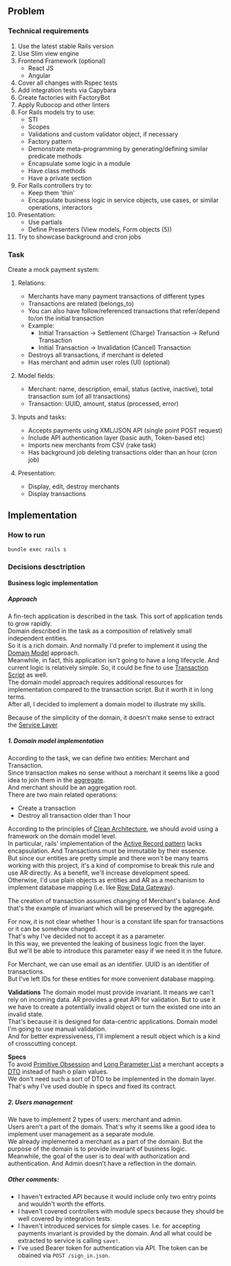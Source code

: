 ## Problem
### Technical requirements
1. Use the latest stable Rails version
2. Use Slim view engine
3. Frontend Framework (optional)
    - React JS
    - Angular
4. Cover all changes with Rspec tests
5. Add integration tests via Capybara
6. Create factories with FactoryBot
7. Apply Rubocop and other linters
8. For Rails models try to use:
    - STI
    - Scopes
    - Validations and custom validator object, if necessary
    - Factory pattern
    - Demonstrate meta-programming by generating/defining similar predicate
methods
    - Encapsulate some logic in a module
    - Have class methods
    - Have a private section
9. For Rails controllers try to:  
    - Keep them 'thin'
    - Encapsulate business logic in service objects, use cases, or similar
operations, interactors
10. Presentation:
    - Use partials
    - Define Presenters (View models, Form objects (5))
11. Try to showcase background and cron jobs

### Task
Create a mock payment system:
1. Relations:
    - Merchants have many payment transactions of different types
    - Transactions are related (belongs_to)
    - You can also have follow/referenced transactions that refer/depend to/on
the initial transaction
    - Example:
        - Initial Transaction -> Settlement (Charge) Transaction -> Refund
Transaction
        - Initial Transaction -> Invalidation (Cancel) Transaction
    - Destroys all transactions, if merchant is deleted
    - Has merchant and admin user roles (UI) (optional)

2. Model fields:
    - Merchant: name, description, email, status (active, inactive), total
transaction sum (of all transactions)
    - Transaction: UUID, amount, status (processed, error)

3. Inputs and tasks:
    - Accepts payments using XML/JSON API (single point POST request)
    - Include API authentication layer (basic auth, Token-based etc)
    - Imports new merchants from CSV (rake task)
    - Has background job deleting transactions older than an hour (cron job)
4. Presentation:
    - Display, edit, destroy merchants
    - Display transactions

## Implementation

### How to run
```shell script
bundle exec rails s
```

### Decisions desctription

#### Business logic implementation

##### Approach
A fin-tech application is described in the task. This sort of application tends to grow rapidly.  
Domain described in the task as a composition of relatively small independent entities.  
So it is a rich domain. And normally I'd prefer to implement it using the [Domain Model](https://martinfowler.com/eaaCatalog/domainModel.html) approach.  
Meanwhile, in fact, this application isn't going to have a long lifecycle. And current logic is relatively simple. So, it could be fine to use [Transaction Script](https://martinfowler.com/eaaCatalog/transactionScript.html) as well.  
The domain model approach requires additional resources for implementation compared to the transaction script. But it worth it in long terms.  
After all, I decided to implement a domain model to illustrate my skills.

Because of the simplicity of the domain, it doesn't make sense to extract the [Service Layer](https://martinfowler.com/eaaCatalog/serviceLayer.html)

##### 1. Domain model implementation

According to the task, we can define two entities: Merchant and Transaction.  
Since transaction makes no sense without a merchant it seems like a good idea to join them in the [aggregate](https://martinfowler.com/bliki/DDD_Aggregate.html).  
And merchant should be an aggregation root.  
There are two main related operations:
- Create a transaction
- Destroy all transaction older than 1 hour

According to the principles of [Clean Architecture](https://blog.cleancoder.com/uncle-bob/2012/08/13/the-clean-architecture.html), we should avoid using a framework on the domain model level.  
In particular, rails' implementation of the [Active Record pattern](https://www.martinfowler.com/eaaCatalog/activeRecord.html) lacks encapsulation. And Transactions must be immutable by their essence.  
But since our entities are pretty simple and there won't be many teams working with this project, it's a kind of compromise to break this rule and use AR directly. As a benefit, we'll increase development speed.  
Otherwise, I'd use plain objects as entities and AR as a mechanism to implement database mapping (i.e. like [Row Data Gateway](https://martinfowler.com/eaaCatalog/rowDataGateway.html)).  

The creation of transaction assumes changing of Merchant's balance. And that's the example of invariant which will be preserved by the aggregate.  
  
For now, it is not clear whether 1 hour is a constant life span for transactions or it can be somehow changed.  
That's why I've decided not to accept it as a parameter.  
In this way, we prevented the leaking of business logic from the layer.  
But we'll be able to introduce this parameter easy if we need it in the future.   

For Merchant, we can use email as an identifier. UUID is an identifier of transactions.  
But I've left IDs for these entities for more convenient database mapping.  

**Validations**
The domain model must provide invariant. It means we can't rely on incoming data.
AR provides a great API for validation. But to use it we have to create a potentially invalid object or turn the existed one into an invalid state.  
That's because it is designed for data-centric applications. Domain model I'm going to use manual validation.  
And for better expressiveness, I'll implement a result object which is a kind of crosscutting concept.   


**Specs**  
To avoid [Primitive Obsession](https://refactoring.guru/smells/primitive-obsession) and [Long Parameter List](https://refactoring.guru/smells/long-parameter-list) a merchant accepts a [DTO](https://martinfowler.com/eaaCatalog/dataTransferObject.html) instead of hash o plain values.  
We don't need such a sort of DTO to be implemented in the domain layer. That's why I've used double in specs and fixed its contract.  

##### 2. Users management
We have to implement 2 types of users: merchant and admin.  
Users aren't a part of the domain. That's why it seems like a good idea to implement user management as a separate module.  
We already implemented a merchant as a part of the domain. But the purpose of the domain is to provide invariant of business logic.  
Meanwhile, the goal of the user is to deal with authorization and authentication. And Admin doesn't have a reflection in the domain.  

##### Other comments:
- I haven't extracted API because it would include only two entry points and wouldn't worth the efforts.
- I haven't covered controllers with module specs because they should be well covered by integration tests.
- I haven't introduced services for simple cases. I.e. for accepting payments invariant is provided by the domain. And all what could be extracted to service is calling `save!`.
- I've used Bearer token for authentication via API. The token can be obained via `POST /sign_in.json`.
